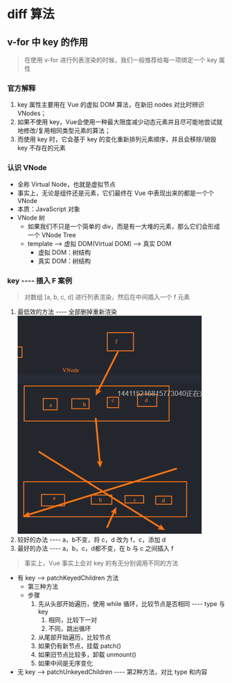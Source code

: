 <!--
 * @Author: your name
 * @Date: 2021-11-04 15:59:08
 * @LastEditTime: 2021-11-04 16:53:39
 * @LastEditors: Please set LastEditors
 * @Description: diff 算法 ---- key
 * @FilePath: \vue3+ts\03-diff算法.md
-->
# diff 算法
## v-for 中 key 的作用
> 在使用 v-for 进行列表渲染的时候，我们一般推荐给每一项绑定一个 key 属性
### 官方解释
1. key 属性主要用在 Vue 的虚拟 DOM 算法，在新旧 nodes 对比时辨识 VNodes；
2. 如果不使用 key，Vue会使用一种最大限度减少动态元素并且尽可能地尝试就地修改/复用相同类型元素的算法；
3. 而使用 key 时，它会基于 key 的变化重新排列元素顺序，并且会移除/销毁 key 不存在的元素

### 认识 VNode
+ 全称 Virtual Node，也就是虚拟节点
+ 事实上，无论是组件还是元素，它们最终在 Vue 中表现出来的都是一个个 VNode
+ 本质：JavaScript 对象
+ VNode 树
  - 如果我们不只是一个简单的 div，而是有一大堆的元素，那么它们会形成一个 VNode Tree
  - template --> 虚拟 DOM(Virtual DOM) --> 真实 DOM
    * 虚拟 DOM：树结构
    * 真实 DOM：树结构

### key ---- 插入 F 案例
> 对数组 [a, b, c, d] 进行列表渲染，然后在中间插入一个 f 元素
1. 最低效的方法 ---- 全部删掉重新渲染![图片](./imgs/insertF01.png)
2. 较好的办法 ---- a，b不变，将 c，d 改为 f，c，添加 d
3. 最好的办法 ---- a，b，c，d都不变，在 b 与 c 之间插入 f

> 事实上，Vue 事实上会对 key 的有无分别调用不同的方法
+ 有 key --> patchKeyedChildren 方法
  - 第三种方法
  - 步骤
    1. 先从头部开始遍历，使用 while 循环，比较节点是否相同 ---- type 与 key
       1. 相同，比较下一对
       2. 不同，跳出循环
    2. 从尾部开始遍历，比较节点
    3. 如果仍有新节点，挂载 patch()
    4. 如果旧节点比较多，卸载 unmount()
    5. 如果中间是无序变化
+ 无 key --> patchUnkeyedChildren ---- 第2种方法，对比 type 和内容
